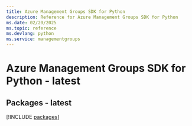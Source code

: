 ```yaml
---
title: Azure Management Groups SDK for Python
description: Reference for Azure Management Groups SDK for Python
ms.date: 02/20/2025
ms.topic: reference
ms.devlang: python
ms.service: managementgroups
---
```

# Azure Management Groups SDK for Python - latest
## Packages - latest
[!INCLUDE [packages](management-groups-index.md)]
